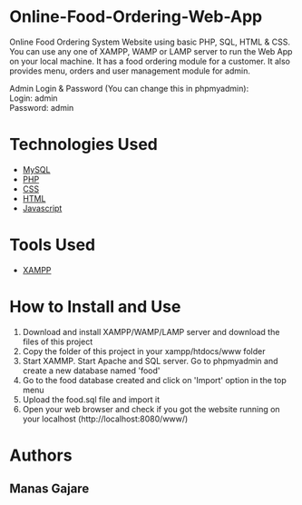 # Online-Food-Ordering-Web-App
Online Food Ordering System Website using basic PHP, SQL, HTML & CSS. You can use any one of XAMPP, WAMP or LAMP server to run the Web App on your local machine. It has a food ordering module for a customer. It also provides menu, orders and user management module for admin.

Admin Login & Password (You can change this in phpmyadmin):<br/>
Login: admin <br>
Password: admin<br>



# Technologies Used
<ul>
<a href="https://www.mysql.com/"><li>MySQL</a></li>
<a href="https://www.php.net/"><li>PHP</a></li>
<a href="https://www.w3.org/Style/CSS/Overview.en.html"><li>CSS</a></li>
<a href="https://www.w3.org/TR/html52/"><li>HTML</a></li>
<a href="https://www.javascript.com/"><li>Javascript</a></li>
</ul>

# Tools Used
<ul>
  <a href="https://www.apachefriends.org/"><li>XAMPP</a></li>
</ul>

# How to Install and Use
<ol>
<li>Download and install XAMPP/WAMP/LAMP server and download the files of this project</li>
<li>Copy the folder of this project in your xampp/htdocs/www folder</li>
<li>Start XAMMP. Start Apache and SQL server. Go to phpmyadmin and create a new database named 'food'</li>
<li>Go to the food database created and click on 'Import' option in the top menu</li>
<li>Upload the food.sql file and import it</li>
<li>Open your web browser and check if you got the website running on your localhost (http://localhost:8080/www/)</li>
</ol>

# Authors
## Manas Gajare

